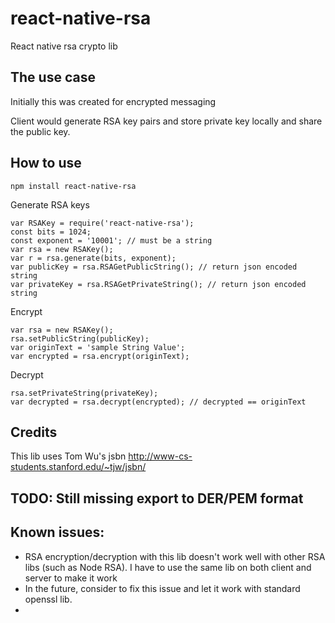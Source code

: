 # react-native-rsa
React native rsa crypto lib

## The use case
Initially this was created for encrypted messaging

Client would generate RSA key pairs and store private key locally and share the public key.

## How to use


```
npm install react-native-rsa
```
Generate RSA keys
```
var RSAKey = require('react-native-rsa');
const bits = 1024;
const exponent = '10001'; // must be a string
var rsa = new RSAKey();
var r = rsa.generate(bits, exponent);
var publicKey = rsa.RSAGetPublicString(); // return json encoded string
var privateKey = rsa.RSAGetPrivateString(); // return json encoded string
```

Encrypt

```
var rsa = new RSAKey();
rsa.setPublicString(publicKey);
var originText = 'sample String Value';
var encrypted = rsa.encrypt(originText);
```

Decrypt
```
rsa.setPrivateString(privateKey);
var decrypted = rsa.decrypt(encrypted); // decrypted == originText
```


## Credits
This lib uses Tom Wu's jsbn http://www-cs-students.stanford.edu/~tjw/jsbn/


## TODO: Still missing export to DER/PEM format

## Known issues:
* RSA encryption/decryption with this lib doesn't work well with other RSA libs (such as Node RSA). I have to use the same lib on both client and server to make it work
* In the future, consider to fix this issue and let it work with standard openssl lib.
* 
